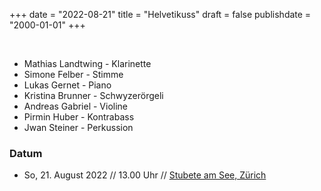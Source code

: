 ﻿﻿+++
date = "2022-08-21"
title = "Helvetikuss"
draft = false
publishdate = "2000-01-01"
+++



<br>


* Mathias Landtwing - Klarinette
* Simone Felber - Stimme
* Lukas Gernet - Piano
* Kristina Brunner - Schwyzerörgeli
* Andreas Gabriel - Violine
* Pirmin Huber - Kontrabass
* Jwan Steiner - Perkussion



### Datum

* So, 21. August 2022  // 13.00 Uhr // [Stubete am See, Zürich](https://www.stubeteamsee.ch/stubete-2022/ensembles/mathias-landtwing-helvetikuss/)